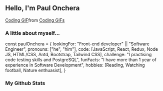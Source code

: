 <h2 align="left"> Hello, I'm Paul Onchera</h2>

<div class="tenor-gif-embed" data-postid="24297652" data-share-method="host" data-aspect-ratio="1.33333" data-width="100%"><a href="https://tenor.com/view/coding-gif-24297652">Coding GIF</a>from <a href="https://tenor.com/search/coding-gifs">Coding GIFs</a></div> <script type="text/javascript" async src="https://tenor.com/embed.js"></script>


### A little about myself...
const paulOnchera = {
  lookingFor: "Front-end developer" || "Software Engineer",
  pronouns: ["he", "him"],
  code: [JavaScript, React, Redux, Node JS, HTML/CSS, Antd, Bootstrap, 
  Tailwind CSS],
  challenge: "I practising code testing skills and PostgreSQL",
  funFacts: "I have more than 1 year of experience in Software Development",
  hobbies: [Reading, Watching football, Nature enthuasist],
}

### My Github Stats